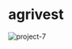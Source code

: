 # agrivest

![project-7](https://github.com/user-attachments/assets/867d8761-0081-4e0f-bc35-84d91bd2610a)
